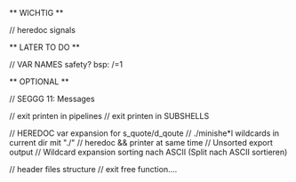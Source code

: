 ** WICHTIG **

// heredoc signals

** LATER TO DO **

// VAR NAMES safety? bsp: /=1

** OPTIONAL **

// SEGGG 11: Messages

// exit printen in pipelines
// exit printen in SUBSHELLS

// HEREDOC var expansion for s_quote/d_qoute
// ./minishe*l wildcards in current dir mit "./"
// heredoc && printer at same time
// Unsorted export output
// Wildcard expansion sorting nach ASCII (Split nach ASCII sortieren)

// header files structure
// exit free function....
